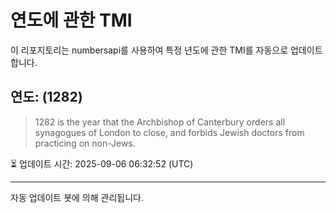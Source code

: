 
# 연도에 관한 TMI

이 리포지토리는 numbersapi를 사용하여 특정 년도에 관한 TMI를 자동으로 업데이트합니다.

## 연도: (1282)
> 1282 is the year that the Archbishop of Canterbury orders all synagogues of London to close, and forbids Jewish doctors from practicing on non-Jews.

⏳ 업데이트 시간: 2025-09-06 06:32:52 (UTC)

---
자동 업데이트 봇에 의해 관리됩니다.

